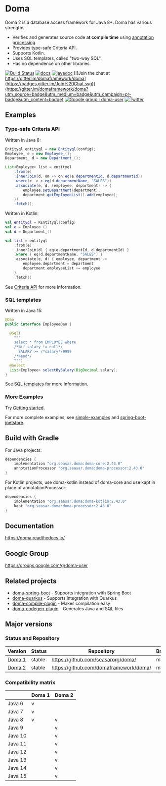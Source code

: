 Doma
====

Doma 2 is a database access framework for Java 8+.
Doma has various strengths:

- Verifies and generates source code **at compile time** using [annotation processing][apt].
- Provides type-safe Criteria API.
- Supports Kotlin.
- Uses SQL templates, called "two-way SQL".
- Has no dependence on other libraries.

[![Build Status](https://github.com/domaframework/doma/workflows/Java%20CI%20with%20Gradle/badge.svg)](https://github.com/domaframework/doma/actions?query=workflow%3A%22Java+CI+with+Gradle%22)
[![docs](https://readthedocs.org/projects/doma/badge/?version=latest)](https://doma.readthedocs.io/en/latest/)
[![javadoc](https://javadoc.io/badge2/org.seasar.doma/doma-core/javadoc.svg)](https://javadoc.io/doc/org.seasar.doma/doma-core)
[![Join the chat at https://gitter.im/domaframework/doma](https://badges.gitter.im/Join%20Chat.svg)](https://gitter.im/domaframework/doma?utm_source=badge&utm_medium=badge&utm_campaign=pr-badge&utm_content=badge)
[![Google group : doma-user](https://img.shields.io/badge/Google%20Group-doma--user-orange.svg)](https://groups.google.com/g/doma-user)
[![Twitter](https://img.shields.io/badge/twitter-@domaframework-blue.svg?style=flat)](https://twitter.com/domaframework)

Examples
---------------------

### Type-safe Criteria API

Written in Java 8:

```java
Entityql entityql = new Entityql(config);
Employee_ e = new Employee_();
Department_ d = new Department_();

List<Employee> list = entityql
    .from(e)
    .innerJoin(d, on -> on.eq(e.departmentId, d.departmentId))
    .where(c -> c.eq(d.departmentName, "SALES"))
    .associate(e, d, (employee, department) -> {
        employee.setDepartment(department);
        department.getEmployeeList().add(employee);
    })
    .fetch();
```

Written in Kotlin:

```kotlin
val entityql = KEntityql(config)
val e = Employee_()
val d = Department_()

val list = entityql
    .from(e)
    .innerJoin(d) { eq(e.departmentId, d.departmentId) }
    .where { eq(d.departmentName, "SALES") }
    .associate(e, d) { employee, department ->
        employee.department = department
        department.employeeList += employee
    }
    .fetch()
```

See [Criteria API](https://doma.readthedocs.io/en/latest/criteria-api/)
for more information.

### SQL templates

Written in Java 15:

```java
@Dao
public interface EmployeeDao {

  @Sql(
    """
    select * from EMPLOYEE where
    /*%if salary != null*/
      SALARY >= /*salary*/9999
    /*%end*/
    """)
  @Select
  List<Employee> selectBySalary(BigDecimal salary);
}
```

See [SQL templates](https://doma.readthedocs.io/en/latest/sql/)
for more information.

### More Examples

Try [Getting started](https://doma.readthedocs.io/en/latest/getting-started/).

For more complete examples,
see [simple-examples](https://github.com/domaframework/simple-examples)
and [spring-boot-jpetstore](https://github.com/domaframework/spring-boot-jpetstore).

Build with Gradle
-----------------

For Java projects:

```groovy
dependencies {
    implementation "org.seasar.doma:doma-core:2.43.0"
    annotationProcessor "org.seasar.doma:doma-processor:2.43.0"
}
```

For Kotlin projects, use doma-kotlin instead of doma-core and use kapt in place of annotationProcessor:

```groovy
dependencies {
    implementation "org.seasar.doma:doma-kotlin:2.43.0"
    kapt "org.seasar.doma:doma-processor:2.43.0"
}
```


Documentation
---------------------

https://doma.readthedocs.io/

Google Group
---------------------

https://groups.google.com/g/doma-user

Related projects
---------------------

- [doma-spring-boot](https://github.com/domaframework/doma-spring-boot) - Supports integration with Spring Boot
- [doma-quarkus](https://github.com/domaframework/doma-quarkus) - Supports integration with Quarkus
- [doma-compile-plugin](https://github.com/domaframework/doma-compile-plugin) - Makes compilation easy
- [doma-codegen-plugin](https://github.com/domaframework/doma-codegen-plugin) - Generates Java and SQL files

Major versions
---------------------

### Status and Repository

| Version                                | Status            | Repository                             | Branch |
| -------------------------------------- | ----------------- | -------------------------------------- | ------ |
| [Doma 1](http://doma.seasar.org/)      | stable            | https://github.com/seasarorg/doma/     | master |
| [Doma 2](http://doma.readthedocs.org/) | stable            | https://github.com/domaframework/doma/ | master |

### Compatibility matrix

|         | Doma 1 | Doma 2 |
| ------- | ------ | ------ |
| Java 6  |   v    |        |
| Java 7  |   v    |        |
| Java 8  |   v    |   v    |
| Java 9  |        |   v    |
| Java 10 |        |   v    |
| Java 11 |        |   v    |
| Java 12 |        |   v    |
| Java 13 |        |   v    |
| Java 14 |        |   v    |
| Java 15 |        |   v    |

  [apt]: https://www.jcp.org/en/jsr/detail?id=269
